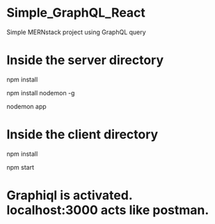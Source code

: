 # Simple_GraphQL_React
Simple MERNstack project using GraphQL query

# Inside the server directory

npm install

npm install nodemon -g

nodemon app

# Inside the client directory

npm install

npm start

# Graphiql is activated. localhost:3000 acts like postman.
